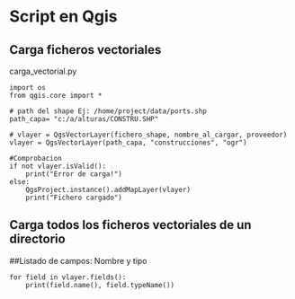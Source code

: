 # Script en Qgis

## Carga ficheros vectoriales

carga_vectorial.py
```
import os 
from qgis.core import *

# path del shape Ej: /home/project/data/ports.shp
path_capa= "c:/a/alturas/CONSTRU.SHP"

# vlayer = QgsVectorLayer(fichero_shape, nombre_al_cargar, proveedor)
vlayer = QgsVectorLayer(path_capa, "construcciones", "ogr")

#Comprobacion
if not vlayer.isValid():
    print("Error de carga!")
else:
    QgsProject.instance().addMapLayer(vlayer)
    print("Fichero cargado")
````

## Carga todos los ficheros vectoriales de un directorio

##Listado de campos: Nombre y tipo

```
for field in vlayer.fields():
    print(field.name(), field.typeName())
```
